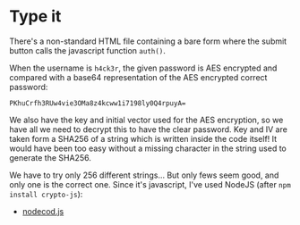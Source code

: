 # Type it

There's a non-standard HTML file containing a bare form where the
submit button calls the javascript function `auth()`.

When the username is `h4ck3r`, the given password is AES encrypted and
compared with a base64 representation of the AES encrypted correct
password:

    PKhuCrfh3RUw4vie3OMa8z4kcww1i7198ly0Q4rpuyA=

We also have the key and initial vector used for the AES encryption,
so we have all we need to decrypt this to have the clear password. Key
and IV are taken form a SHA256 of a string which is written inside the
code itself! It would have been too easy without a missing character in
the string used to generate the SHA256.

We have to try only 256 different strings… But only fews seem good,
and only one is the correct one. Since it's javascript, I've used
NodeJS (after `npm install crypto-js`):

- [nodecod.js](nodecod.js)
